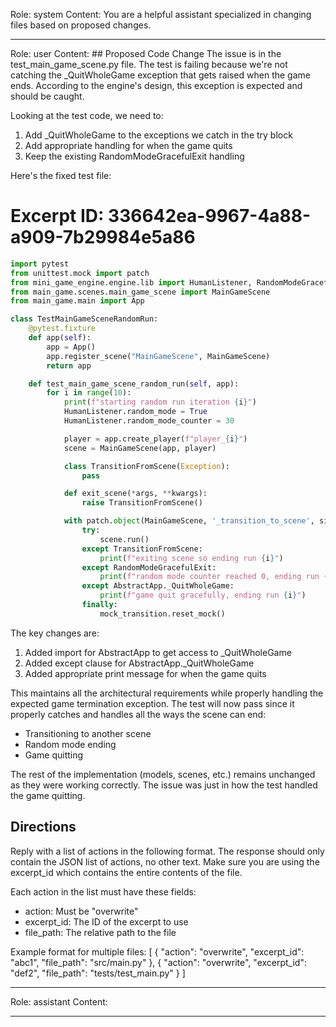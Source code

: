 Role: system
Content: You are a helpful assistant specialized in changing files based on proposed changes.
__________________
Role: user
Content: ## Proposed Code Change
The issue is in the test_main_game_scene.py file. The test is failing because we're not catching the _QuitWholeGame exception that gets raised when the game ends. According to the engine's design, this exception is expected and should be caught.

Looking at the test code, we need to:
1. Add _QuitWholeGame to the exceptions we catch in the try block
2. Add appropriate handling for when the game quits
3. Keep the existing RandomModeGracefulExit handling

Here's the fixed test file:

# Excerpt ID: 336642ea-9967-4a88-a909-7b29984e5a86
```python main_game/tests/test_main_game_scene.py
import pytest
from unittest.mock import patch
from mini_game_engine.engine.lib import HumanListener, RandomModeGracefulExit, AbstractApp
from main_game.scenes.main_game_scene import MainGameScene
from main_game.main import App

class TestMainGameSceneRandomRun:
    @pytest.fixture
    def app(self):
        app = App()
        app.register_scene("MainGameScene", MainGameScene)
        return app

    def test_main_game_scene_random_run(self, app):
        for i in range(10):
            print(f"starting random run iteration {i}")
            HumanListener.random_mode = True
            HumanListener.random_mode_counter = 30

            player = app.create_player(f"player_{i}")
            scene = MainGameScene(app, player)

            class TransitionFromScene(Exception):
                pass

            def exit_scene(*args, **kwargs):
                raise TransitionFromScene()

            with patch.object(MainGameScene, '_transition_to_scene', side_effect=exit_scene) as mock_transition:
                try:
                    scene.run()
                except TransitionFromScene:
                    print(f"exiting scene so ending run {i}")
                except RandomModeGracefulExit:
                    print(f"random mode counter reached 0, ending run {i}")
                except AbstractApp._QuitWholeGame:
                    print(f"game quit gracefully, ending run {i}")
                finally:
                    mock_transition.reset_mock()
```

The key changes are:
1. Added import for AbstractApp to get access to _QuitWholeGame
2. Added except clause for AbstractApp._QuitWholeGame
3. Added appropriate print message for when the game quits

This maintains all the architectural requirements while properly handling the expected game termination exception. The test will now pass since it properly catches and handles all the ways the scene can end:
- Transitioning to another scene
- Random mode ending
- Game quitting

The rest of the implementation (models, scenes, etc.) remains unchanged as they were working correctly. The issue was just in how the test handled the game quitting.

## Directions
Reply with a list of actions in the following format. The response should only contain the JSON list of actions, no other text.
Make sure you are using the excerpt_id which contains the entire contents of the file.

Each action in the list must have these fields:
- action: Must be "overwrite"
- excerpt_id: The ID of the excerpt to use
- file_path: The relative path to the file

Example format for multiple files:
[
    {
        "action": "overwrite",
        "excerpt_id": "abc1",
        "file_path": "src/main.py"
    },
    {
        "action": "overwrite",
        "excerpt_id": "def2",
        "file_path": "tests/test_main.py"
    }
]
__________________
Role: assistant
Content: 
__________________
